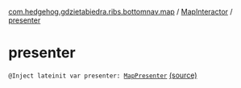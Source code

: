 [com.hedgehog.gdzietabiedra.ribs.bottomnav.map](../index.md) / [MapInteractor](index.md) / [presenter](./presenter.md)

# presenter

`@Inject lateinit var presenter: `[`MapPresenter`](-map-presenter/index.md) [(source)](https://github.com/asvid/GdzieTaBiedra/tree/master/app/src/main/java/com/hedgehog/gdzietabiedra/ribs/bottomnav/map/MapInteractor.kt#L36)